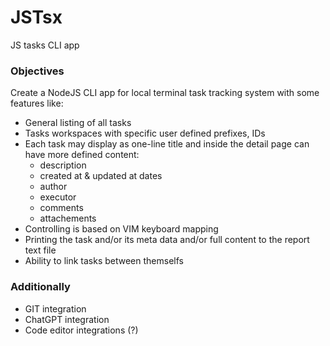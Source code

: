 # JSTsx
JS tasks CLI app

### Objectives
Create a NodeJS CLI app for local terminal task tracking system with some features like:
- General listing of all tasks
- Tasks workspaces with specific user defined prefixes, IDs
- Each task may display as one-line title and inside the detail page can have more defined content:
  - description
  -  created at & updated at dates
  - author
  - executor
  - comments
  -  attachements
- Controlling is based on VIM keyboard mapping
- Printing the task and/or its meta data and/or full content to the report text file
- Ability to link tasks between themselfs

### Additionally
- GIT integration
- ChatGPT integration
- Code editor integrations (?)
